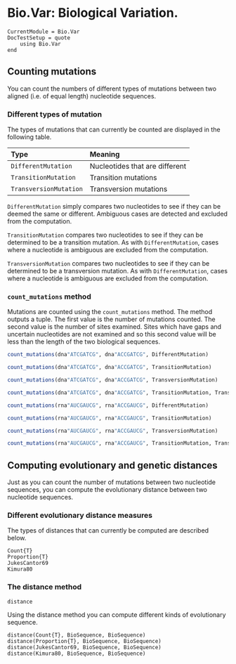 # Bio.Var: Biological Variation.

```@meta
CurrentModule = Bio.Var
DocTestSetup = quote
    using Bio.Var
end
```

## Counting mutations

You can count the numbers of different types of mutations between two aligned
(i.e. of equal length) nucleotide sequences.

### Different types of mutation

The types of mutations that can currently be counted are displayed in the
following table.

| Type                   | Meaning                                 |
| :--------------------- | :-------------------------------------- |
| `DifferentMutation`    | Nucleotides that are different          |
| `TransitionMutation`   | Transition mutations                    |
| `TransversionMutation` | Transversion mutations                  |

`DifferentMutation` simply compares two nucleotides to see if they can be deemed
the same or different. Ambiguous cases are detected and excluded from the
computation.

`TransitionMutation` compares two nucleotides to see if they can be determined
to be a transition mutation.
As with `DifferentMutation`, cases where a nucleotide is ambiguous are excluded
from the computation.

`TransversionMutation` compares two nucleotides to see if they can be determined
to be a transversion mutation.
As with `DifferentMutation`, cases where a nucleotide is ambiguous are excluded
from the computation.

### `count_mutations` method

Mutations are counted using the `count_mutations` method.
The method outputs a tuple. The first value is the number of mutations counted.
The second value is the number of sites examined. Sites which have gaps and
uncertain nucleotides are not examined and so this second value will be less
than the length of the two biological sequences.

```julia
count_mutations(dna"ATCGATCG", dna"ACCGATCG", DifferentMutation)

count_mutations(dna"ATCGATCG", dna"ACCGATCG", TransitionMutation)

count_mutations(dna"ATCGATCG", dna"ACCGATCG", TransversionMutation)

count_mutations(dna"ATCGATCG", dna"ACCGATCG", TransitionMutation, TransversionMutation)

count_mutations(rna"AUCGAUCG", rna"ACCGAUCG", DifferentMutation)

count_mutations(rna"AUCGAUCG", rna"ACCGAUCG", TransitionMutation)

count_mutations(rna"AUCGAUCG", rna"ACCGAUCG", TransversionMutation)

count_mutations(rna"AUCGAUCG", rna"ACCGAUCG", TransitionMutation, TransversionMutation)
```

## Computing evolutionary and genetic distances

Just as you can count the number of mutations between two nucleotide sequences,
you can compute the evolutionary distance between two nucleotide sequences.

### Different evolutionary distance measures

The types of distances that can currently be computed are described below.

```@docs
Count{T}
Proportion{T}
JukesCantor69
Kimura80
```

### The distance method

```@docs
distance
```

Using the distance method you can compute different kinds of evolutionary
sequence.

```@docs
distance(Count{T}, BioSequence, BioSequence)
distance(Proportion{T}, BioSequence, BioSequence)
distance(JukesCantor69, BioSequence, BioSequence)
distance(Kimura80, BioSequence, BioSequence)
```
